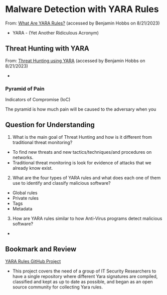 # Malware Detection with YARA Rules
From: [What Are YARA Rules?](https://archerint.com/what-are-yara-rules/) (accessed by Benjamin Hobbs on 8/21/2023)

* YARA - (Yet Another Ridiculous Acronym)



## Threat Hunting with YARA
From: [Threat Hunting using YARA](https://www.geeksforgeeks.org/threat-hunting-using-yara/) (accessed by Benjamin Hobbs on 8/21/2023)

* 

### Pyramid of Pain

Indicators of Compromise (IoC) 

The pyramid is how much pain will be caused to the adversary when you 


## Question for Understanding
1. What is the main goal of Threat Hunting and how is it different from traditional threat monitoring?
 * To find new threats and new tactics/techniques/and procedures on networks.
 * Traditional threat monitoring is look for evidence of attacks that we already know exist.
 
2. What are the four types of YARA rules and what does each one of them use to identify and classify malicious software?
  * Global rules
  * Private rules
  * Tags
  * Metadata
  
3. How are YARA rules similar to how Anti-Virus programs detect malicious software?
  * 

## Bookmark and Review
[YARA Rules GitHub Project](https://github.com/Yara-Rules/rules)
  * This project covers the need of a group of IT Security Researchers to have a single repository where different Yara signatures are compiled, classified and kept as up to date as possible, and began as an open source community for collecting Yara rules.